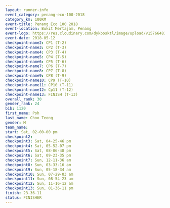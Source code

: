 ```yaml
--- 
layout: runner-info 
event_category: penang-eco-100-2018 
category_km: 100KM 
event-title: Penang Eco 100 2018 
event-location: Bukit Mertajam, Penang 
event-logo: https://res.cloudinary.com/dykbosktl/image/upload/v1576648106/Logo/Logo_lovxhg.jpg 
event-date: 2018-05-12 
checkpoint-name2: CP1 (T-2) 
checkpoint-name3: CP2 (T-3) 
checkpoint-name4: CP3 (T-4) 
checkpoint-name5: CP4 (T-5) 
checkpoint-name6: CP5 (T-6) 
checkpoint-name7: CP6 (T-7) 
checkpoint-name8: CP7 (T-8) 
checkpoint-name9: CP8 (T-9) 
checkpoint-name10: CP9 (T-10) 
checkpoint-name11: CP10 (T-11) 
checkpoint-name12: Cp11 (T-12) 
checkpoint-name13: FINISH (T-13) 
overall_rank: 30
gender_rank: 24
bib: 1120
first_name: Poh
last_name: Choo Teong
gender: M
team_name: 
start: Sat, 02-00-00 pm
checkpoint2: 
checkpoint3: Sat, 04-25-46 pm
checkpoint4: Sat, 05-52-07 pm
checkpoint5: Sat, 08-06-48 pm
checkpoint6: Sat, 09-23-35 pm
checkpoint7: Sun, 12-11-36 am
checkpoint8: Sun, 03-33-16 am
checkpoint9: Sun, 05-18-34 am
checkpoint10: Sun, 07-29-03 am
checkpoint11: Sun, 08-54-23 am
checkpoint12: Sun, 11-16-12 am
checkpoint13: Sun, 01-36-11 pm
finish: 23-36-11
status: FINISHER
--- 
```

